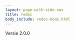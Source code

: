 ```yaml
---
layout: page-with-side-nav
title: redoc
body_include: redoc-body.html
---
```

Versie 2.0.0
<redoc spec-url='{{ site.v2SpecUrl }}'></redoc>
